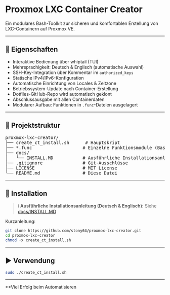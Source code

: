 # Proxmox LXC Container Creator

Ein modulares Bash-Toolkit zur sicheren und komfortablen Erstellung von LXC-Containern auf Proxmox VE.

---

## 🚀 Eigenschaften

- Interaktive Bedienung über whiptail (TUI)
- Mehrsprachigkeit: Deutsch & Englisch (automatische Auswahl)
- SSH-Key-Integration über Kommentar im `authorized_keys`
- Statische IPv4/IPv6-Konfiguration
- Automatische Einrichtung von Locales & Zeitzone
- Betriebssystem-Update nach Container-Erstellung
- Dotfiles-GitHub-Repo wird automatisch geklont
- Abschlussausgabe mit allen Containerdaten
- Modularer Aufbau: Funktionen in `.func`-Dateien ausgelagert

---

## 📁 Projektstruktur

<pre>
proxmox-lxc-creator/
├── create_ct_install.sh      # Hauptskript
├── *.func                   # Einzelne Funktionsmodule (Bash)
├── docs/
│   └── INSTALL.MD           # Ausführliche Installationsanleitung (DE/EN)
├── .gitignore               # Git-Ausschlüsse
├── LICENSE                  # MIT License
└── README.md                # Diese Datei
</pre>

---

## 🔧 Installation

> ℹ️ **Ausführliche Installationsanleitung (Deutsch & Englisch):**
> Siehe [docs/INSTALL.MD](docs/INSTALL.MD)

Kurzanleitung:
```bash
git clone https://github.com/stony64/proxmox-lxc-creator.git
cd proxmox-lxc-creator
chmod +x create_ct_install.sh
```

---

## ▶️ Verwendung

```bash
sudo ./create_ct_install.sh
```

---

**Viel Erfolg beim Automatisieren
